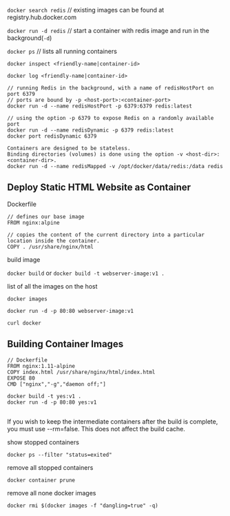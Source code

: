 `docker search redis` // existing images can be found at registry.hub.docker.com

`docker run -d redis` // start a container with redis image and run in the background(`-d`)

`docker ps` // lists all running containers

`docker inspect <friendly-name|container-id>`

`docker log <friendly-name|container-id>`

```
// running Redis in the background, with a name of redisHostPort on port 6379
// ports are bound by -p <host-port>:<container-port>
docker run -d --name redisHostPort -p 6379:6379 redis:latest
```

```
// using the option -p 6379 to expose Redis on a randomly available port
docker run -d --name redisDynamic -p 6379 redis:latest
docker port redisDynamic 6379
```

```
Containers are designed to be stateless.
Binding directories (volumes) is done using the option -v <host-dir>:<container-dir>.
docker run -d --name redisMapped -v /opt/docker/data/redis:/data redis
```

## Deploy Static HTML Website as Container

Dockerfile

```
// defines our base image
FROM nginx:alpine 

// copies the content of the current directory into a particular location inside the container.
COPY . /usr/share/nginx/html  
```

build image

`docker build` or `docker build -t webserver-image:v1 .`

list of all the images on the host

`docker images` 

`docker run -d -p 80:80 webserver-image:v1`

`curl docker`


## Building Container Images

```
// Dockerfile
FROM nginx:1.11-alpine
COPY index.html /usr/share/nginx/html/index.html
EXPOSE 80
CMD ["nginx","-g","daemon off;"]
```

```
docker build -t yes:v1 .
docker run -d -p 80:80 yes:v1
```

##






If you wish to keep the intermediate containers after the build is complete, you must use --rm=false. This does not affect the build cache.


show stopped containers

```
docker ps --filter "status=exited"
```

remove all stopped containers

```
docker container prune
```

remove all none docker images

```
docker rmi $(docker images -f "dangling=true" -q)
```

